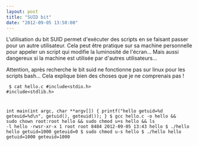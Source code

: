 ```yaml
---
layout: post
title: "SUID bit"
date: "2012-09-05 13:50:00"
---
```

L'utilisation du bit SUID permet d'exécuter des scripts en se faisant passer pour un autre utilisateur. Cela peut être pratique sur sa machine personnelle pour appeler un script qui modifie la luminosité de l'écran... Mais aussi dangereux si la machine est utilisée par d'autres utilisateurs...

Attention, après recherche le bit suid ne fonctionne pas sur linux pour les scripts bash... Cela explique bien des choses que je ne comprenais pas !  <code><pre>
$ cat hello.c
#include<stdio.h>
#include<stdlib.h>

int main(int argc, char **argv[]) {
  printf("hello getuid=%d geteuid=%d\n", getuid(), geteuid());
}
$ gcc hello.c -o hello && sudo chown root:root hello && sudo chmod u+s hello && ls -l hello
-rwsr-xr-x 1 root root 8484 2012-09-05 13:43 hello
$ ./hello 
hello getuid=1000 geteuid=0
$ sudo chmod u-s hello
$ ./hello 
hello getuid=1000 geteuid=1000
</pre></code> 
